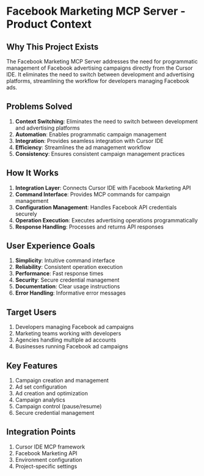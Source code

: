 # Facebook Marketing MCP Server - Product Context

## Why This Project Exists
The Facebook Marketing MCP Server addresses the need for programmatic management of Facebook advertising campaigns directly from the Cursor IDE. It eliminates the need to switch between development and advertising platforms, streamlining the workflow for developers managing Facebook ads.

## Problems Solved
1. **Context Switching**: Eliminates the need to switch between development and advertising platforms
2. **Automation**: Enables programmatic campaign management
3. **Integration**: Provides seamless integration with Cursor IDE
4. **Efficiency**: Streamlines the ad management workflow
5. **Consistency**: Ensures consistent campaign management practices

## How It Works
1. **Integration Layer**: Connects Cursor IDE with Facebook Marketing API
2. **Command Interface**: Provides MCP commands for campaign management
3. **Configuration Management**: Handles Facebook API credentials securely
4. **Operation Execution**: Executes advertising operations programmatically
5. **Response Handling**: Processes and returns API responses

## User Experience Goals
1. **Simplicity**: Intuitive command interface
2. **Reliability**: Consistent operation execution
3. **Performance**: Fast response times
4. **Security**: Secure credential management
5. **Documentation**: Clear usage instructions
6. **Error Handling**: Informative error messages

## Target Users
1. Developers managing Facebook ad campaigns
2. Marketing teams working with developers
3. Agencies handling multiple ad accounts
4. Businesses running Facebook ad campaigns

## Key Features
1. Campaign creation and management
2. Ad set configuration
3. Ad creation and optimization
4. Campaign analytics
5. Campaign control (pause/resume)
6. Secure credential management

## Integration Points
1. Cursor IDE MCP framework
2. Facebook Marketing API
3. Environment configuration
4. Project-specific settings 